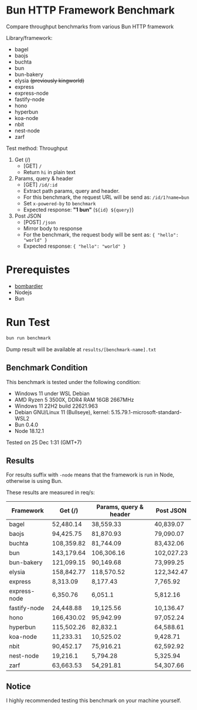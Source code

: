 # Bun HTTP Framework Benchmark

Compare throughput benchmarks from various Bun HTTP framework

Library/framework:

-   bagel
-   baojs
-   buchta
-   bun
-   bun-bakery
-   elysia ~~(previously kingworld)~~
-   express
-   express-node
-   fastify-node
-   hono
-   hyperbun
-   koa-node
-   nbit
-   nest-node
-   zarf

Test method:
Throughput

1. Get (/)
    - [GET] `/`
    - Return `hi` in plain text
2. Params, query & header
    - [GET] `/id/:id`
    - Extract path params, query and header.
    - For this benchmark, the request URL will be send as: `/id/1?name=bun`
    - Set `x-powered-by` to `benchmark`
    - Expected response: **"1 bun"** (`${id} ${query}`)
3. Post JSON
    - [POST] `/json`
    - Mirror body to response
    - For the benchmark, the request body will be sent as: `{ "hello": "world" }`
    - Expected response: `{ "hello": "world" }`

# Prerequistes

-   [bombardier](https://github.com/codesenberg/bombardier)
-   Nodejs
-   Bun

# Run Test

```typescript
bun run benchmark
```

Dump result will be available at `results/[benchmark-name].txt`

## Benchmark Condition

This benchmark is tested under the following condition:

-   Windows 11 under WSL Debian
-   AMD Ryzen 5 3500X, DDR4 RAM 16GB 2667MHz
-   Windows 11 22H2 build 22621.963
-   Debian GNU/Linux 11 (Bullseye), kernel: 5.15.79.1-microsoft-standard-WSL2
-   Bun 0.4.0
-   Node 18.12.1

Tested on 25 Dec 1:31 (GMT+7)

## Results

For results suffix with `-node` means that the framework is run in Node, otherwise is using Bun.

These results are measured in req/s:

| Framework    | Get (/)    | Params, query & header | Post JSON  |
| ------------ | ---------- | ---------------------- | ---------- |
| bagel        | 52,480.14  | 38,559.33              | 40,839.07  |
| baojs        | 94,425.75  | 81,870.93              | 79,090.07  |
| buchta       | 108,359.82 | 81,744.09              | 83,432.06  |
| bun          | 143,179.64 | 106,306.16             | 102,027.23 |
| bun-bakery   | 121,099.15 | 90,149.68              | 73,999.25  |
| elysia       | 158,842.77 | 118,570.52             | 122,342.47 |
| express      | 8,313.09   | 8,177.43               | 7,765.92   |
| express-node | 6,350.76   | 6,051.1                | 5,812.16   |
| fastify-node | 24,448.88  | 19,125.56              | 10,136.47  |
| hono         | 166,430.02 | 95,942.99              | 97,052.24  |
| hyperbun     | 115,502.26 | 82,832.1               | 64,588.61  |
| koa-node     | 11,233.31  | 10,525.02              | 9,428.71   |
| nbit         | 90,452.17  | 75,916.21              | 62,592.92  |
| nest-node    | 19,216.1   | 5,794.28               | 5,325.94   |
| zarf         | 63,663.53  | 54,291.81              | 54,307.66  |

## Notice

I highly recommended testing this benchmark on your machine yourself.
